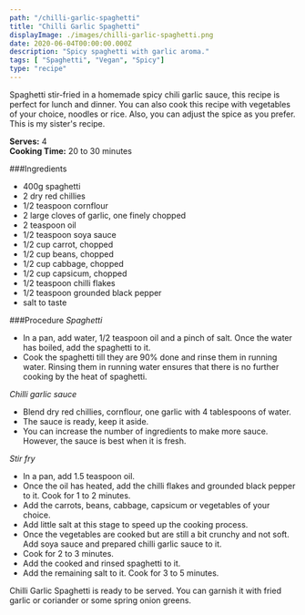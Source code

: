 ```yaml
---
path: "/chilli-garlic-spaghetti"
title: "Chilli Garlic Spaghetti"
displayImage: ./images/chilli-garlic-spaghetti.png
date: 2020-06-04T00:00:00.000Z
description: "Spicy spaghetti with garlic aroma."
tags: [ "Spaghetti", "Vegan", "Spicy"]
type: "recipe"
---
```


Spaghetti stir-fried in a homemade spicy chili garlic sauce, this recipe is perfect for lunch and dinner. You can also cook this recipe with vegetables of your choice, noodles or rice. Also, you can adjust the spice as you prefer. This is my sister's recipe. 

**Serves:** 4\
**Cooking Time:** 20 to 30 minutes

###Ingredients
- 400g spaghetti
- 2 dry red chillies
- 1/2 teaspoon cornflour
- 2 large cloves of garlic, one finely chopped
- 2 teaspoon oil
- 1/2 teaspoon soya sauce
- 1/2 cup carrot, chopped
- 1/2 cup beans, chopped
- 1/2 cup cabbage, chopped
- 1/2 cup capsicum, chopped
- 1/2 teaspoon chilli flakes
- 1/2 teaspoon grounded black pepper
- salt to taste

###Procedure
*Spaghetti*
- In a pan, add water, 1/2 teaspoon oil and a pinch of salt. Once the water has boiled, add the spaghetti to it. 
- Cook the spaghetti till they are 90% done and rinse them in running water. Rinsing them in running water ensures that there is no further cooking by the heat of spaghetti. 

*Chilli garlic sauce*
- Blend dry red chillies, cornflour, one garlic with 4 tablespoons of water. 
- The sauce is ready, keep it aside. 
- You can increase the number of ingredients to make more sauce. However, the sauce is best when it is fresh. 

*Stir fry*
- In a pan, add 1.5 teaspoon oil.
- Once the oil has heated, add the chilli flakes and grounded black pepper to it. Cook for 1 to 2 minutes. 
- Add the carrots, beans, cabbage, capsicum or vegetables of your choice. 
- Add little salt at this stage to speed up the cooking process. 
- Once the vegetables are cooked but are still a bit crunchy and not soft. Add soya sauce and prepared chilli garlic sauce to it.
- Cook for 2 to 3 minutes. 
- Add the cooked and rinsed spaghetti to it.
- Add the remaining salt to it. Cook for 3 to 5 minutes. 

Chilli Garlic Spaghetti is ready to be served. You can garnish it with fried garlic or coriander or some spring onion greens. 
